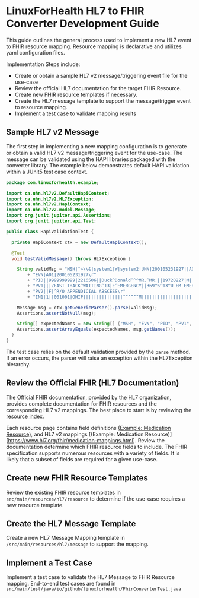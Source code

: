 # LinuxForHealth HL7 to FHIR Converter Development Guide

This guide outlines the general process used to implement a new HL7 event to FHIR resource mapping. Resource mapping is declarative and utilizes yaml configuration files.

Implementation Steps include:

* Create or obtain a sample HL7 v2 message/triggering event file for the use-case
* Review the official HL7 documentation for the target FHIR Resource.
* Create new FHIR resource templates if necessary. 
* Create the HL7 message template to support the message/trigger event to resource mapping.
* Implement a test case to validate mapping results 


## Sample HL7 v2 Message

The first step in implementing a new mapping configuration is to generate or obtain a valid HL7 v2 message/triggering event for the use-case. The message can be validated using the HAPI libraries packaged with the converter library. The example below demonstrates default HAPI validation within a JUnit5 test case context.

```java
package com.linuxforhealth.example;

import ca.uhn.hl7v2.DefaultHapiContext;
import ca.uhn.hl7v2.HL7Exception;
import ca.uhn.hl7v2.HapiContext;
import ca.uhn.hl7v2.model.Message;
import org.junit.jupiter.api.Assertions;
import org.junit.jupiter.api.Test;

public class HapiValidationTest {

  private HapiContext ctx = new DefaultHapiContext();

  @Test
  void testValidMessage() throws HL7Exception {

    String validMsg = "MSH|^~\\&|system1|W|system2|UHN|200105231927||ADT^A01^ADT_A01|22139243|P|2.4\r"
        + "EVN|A01|200105231927\r"
        + "PID||9999999999|2216506||Duck^Donald^^^MR.^MR.||19720227|M|||123 Foo ST.^^TORONTO^ON^M6G 3E6^CA^H~123 Foo ST.^^TORONTO^ON^M6G 3E6^CA^M|1811|(416)111-1111||E^ENGLISH|S|PATIENT DID NOT INDICATE|211004554\r"
        + "PV1|||ZFAST TRACK^WAITING^13|E^EMERGENCY||369^6^13^U EM EMERGENCY DEPARTMENT^ZFAST TRACK WAITING^FT WAIT 13^FTWAIT13^FT WAITING^FTWAIT13|^MOUSE^MICKEY^M^^DR.^MD|||SUR||||||||I|211004554||||||||||||||||||||W|||||200105231927\r"
        + "PV2||F|^R/O APPENDICIAL ABSCESS\r"
        + "IN1|1||001001|OHIP|||||||||||||||^^^^^^M|||||||||||||||||||||||||^^^^^^M";

    Message msg = ctx.getGenericParser().parse(validMsg);
    Assertions.assertNotNull(msg);

    String[] expectedNames = new String[] {"MSH", "EVN", "PID", "PV1", "PV2", "IN1"};
    Assertions.assertArrayEquals(expectedNames, msg.getNames());
  }
}
```

The test case relies on the default validation provided by the `parse` method. If an error occurs, the parser will raise an exception within the HL7Exception hierarchy.

## Review the Official FHIR (HL7 Documentation)

The Official FHIR documentation, provided by the HL7 organization, provides complete documentation for FHIR resources and the corresponding HL7 v2 mappings. The best place to start is by reviewing the [resource index](https://www.hl7.org/fhir/resourcelist.html).

Each resource page contains field definitions [(Example: Medication Resource)](https://www.hl7.org/fhir/medication.html), and HL7 v2 mappings [(Example: Medication Resource)][https://www.hl7.org/fhir/medication-mappings.html].
Review the documentation determine which FHIR resource fields to include. The FHIR specification supports numerous resources with a variety of fields. It is likely that a subset of fields are required for a given use-case.

## Create new FHIR Resource Templates

Review the existing FHIR resource templates in `src/main/resources/hl7/resource` to determine if the use-case requires a new resource template.

## Create the HL7 Message Template

Create a new HL7 Message Mapping template in `/src/main/resources/hl7/message` to support the mapping.

## Implement a Test Case

Implement a test case to validate the HL7 Message to FHIR Resource mapping. End-to-end test cases are found in `src/main/test/java/io/github/linuxforhealth/FhirConverterTest.java`